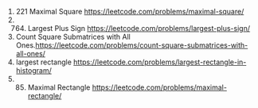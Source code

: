  1) 221 Maximal Square  https://leetcode.com/problems/maximal-square/
 2) 764. Largest Plus Sign https://leetcode.com/problems/largest-plus-sign/
 3) Count Square Submatrices with All Ones.https://leetcode.com/problems/count-square-submatrices-with-all-ones/
 4) largest rectangle  https://leetcode.com/problems/largest-rectangle-in-histogram/
 5)  85. Maximal Rectangle    https://leetcode.com/problems/maximal-rectangle/
